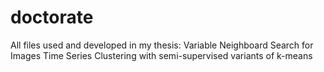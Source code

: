 doctorate
=========

All files used and developed in my thesis: Variable Neighboard Search for Images Time Series Clustering with semi-supervised variants of k-means

